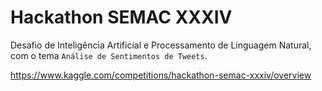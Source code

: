 # Hackathon SEMAC XXXIV
Desafio de Inteligência Artificial e Processamento de Linguagem Natural, com o tema `Análise de Sentimentos de Tweets`.

https://www.kaggle.com/competitions/hackathon-semac-xxxiv/overview
